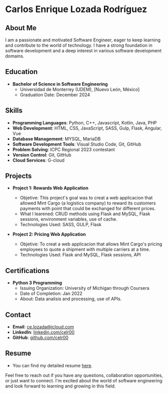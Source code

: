 # Carlos Enrique Lozada Rodríguez

## About Me

I am a passionate and motivated Software Engineer, eager to keep learning and contribute to the world of technology. I have a strong foundation in software development and a deep interest in various software development domains.

## Education

- **Bachelor of Science in Software Engineering**
  - Universidad de Monterrey (UDEM), [Nuevo León, México]
  - Graduation Date: December 2024

## Skills

- **Programming Languages**: Python, C++, Javascript, Kotlin, Java, PHP
- **Web Development**: HTML, CSS, JavaScript, SASS, Gulp, Flask, Angular, Vue
- **Database Management**: MYSQL, MariaDB
- **Software Development Tools**: Visual Studio Code, Git, GitHub
- **Problem Solving**: ICPC Regional 2023 contestant
- **Version Control**: Git, GitHub
- **Cloud Services**: G-cloud

## Projects

- **Project 1: Rewards Web Application**
  - Objetive: This project's goal was to creat a web applicacion that allowed Mint Cargo (a logistics company) to reward its customers payments with point that could be exchanged for different prices.
  - What I learened: CRUD methods using Flask and MySQL, Flask sessions, environment variables, use of cache.
  - Technologies Used: SASS, GULP, Flask

- **Project 2: Pricing Web Application**
  - Objetive: To creat a web applicacion that allows Mint Cargo's pricing employees to quote a shipment with multiple carriers at a time.
  - Technologies Used: Flask and MySQL, Flask sessions, API

## Certifications

- **Python 3 Programming**
  - Issuing Organization: University of Michigan through Coursera
  - Date of Completion: Jan 2022
  - About: Data analisis and processing, use of APIs.

## Contact

- **Email**: ce.lozada@icloud.com
- **LinkedIn**: [linkedin.com/celr00](https://www.linkedin.com/in/celr00/)
- **GitHub**: [github.com/celr00](https://github.com/celr00/)

## Resume

- You can find my detailed resume [here](https://1drv.ms/w/s!AjFzCatnKWHQjO5oSGHJGvtnMxCIAQ?e=QegY26).

Feel free to reach out if you have any questions, collaboration opportunities, or just want to connect. I'm excited about the world of software engineering and look forward to learning and growing in this field.
